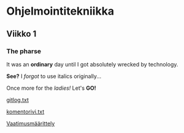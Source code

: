 # Ohjelmointitekniikka
## Viikko 1
### The pharse
It was an **ordinary** day until I got absolutely wrecked by technology. 

**See?** I *forgot* to use italics originally...

Once more for the *ladies!* Let's **GO!**

[gitlog.txt](laskarit/viikko1/gitlog.txt)

[komentorivi.txt](laskarit/viikko1/komentorivi.txt)

[Vaatimusmäärittely](dokumentaatio/vaatimusmaarittely.md)
